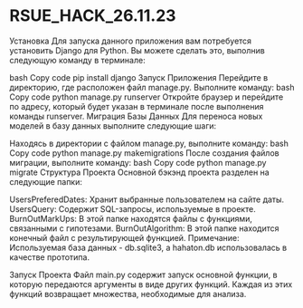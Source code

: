 # RSUE_HACK_26.11.23
Установка
Для запуска данного приложения вам потребуется установить Django для Python. Вы можете сделать это, выполнив следующую команду в терминале:

bash
Copy code
pip install django
Запуск Приложения
Перейдите в директорию, где расположен файл manage.py.
Выполните команду:
bash
Copy code
python manage.py runserver
Откройте браузер и перейдите по адресу, который будет указан в терминале после выполнения команды runserver.
Миграция Базы Данных
Для переноса новых моделей в базу данных выполните следующие шаги:

Находясь в директории с файлом manage.py, выполните команду:
bash
Copy code
python manage.py makemigrations
После создания файлов миграции, выполните команду:
bash
Copy code
python manage.py migrate
Структура Проекта
Основной бэкэнд проекта разделен на следующие папки:

UsersPreferedDates: Хранит выбранные пользователем на сайте даты.
UsersQuery: Содержит SQL-запросы, используемые в проекте.
BurnOutMarkUps: В этой папке находятся файлы с функциями, связанными с гипотезами.
BurnOutAlgorithm: В этой папке находится конечный файл с результирующей функцией.
Примечание: Используемая база данных - db.sqlite3, а hahaton.db использовалась в качестве прототипа.

Запуск Проекта
Файл main.py содержит запуск основной функции, в которую передаются аргументы в виде других функций. Каждая из этих функций возвращает множества, необходимые для анализа.

